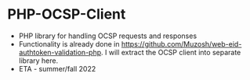 # PHP-OCSP-Client
* PHP library for handling OCSP requests and responses
* Functionality is already done in https://github.com/Muzosh/web-eid-authtoken-validation-php. I will extract the OCSP client into separate library here.
* ETA - summer/fall 2022
